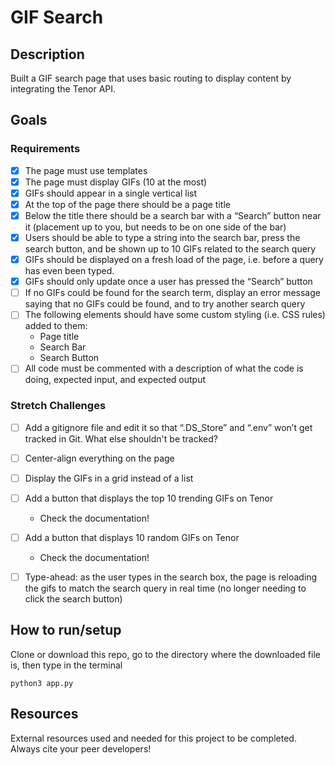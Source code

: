 # GIF Search

## Description
Built a GIF search page that uses basic routing to display content by integrating the Tenor API.

## Goals
### Requirements
- [x] The page must use templates
- [x] The page must display GIFs (10 at the most)
- [x] GIFs should appear in a single vertical list
- [x] At the top of the page there should be a page title
- [x] Below the title there should be a search bar with a “Search” button near it (placement up to you, but needs to be on one side of the bar)
- [x] Users should be able to type a string into the search bar, press the search button, and be shown up to 10 GIFs related to the search query
- [x] GIFs should be displayed on a fresh load of the page, i.e. before a query has even been typed.
- [x] GIFs should only update once a user has pressed the “Search” button
- [ ] If no GIFs could be found for the search term, display an error message saying that no GIFs could be found, and to try another search query
- [ ] The following elements should have some custom styling (i.e. CSS rules) added to them:
    - Page title
    - Search Bar
    - Search Button
- [ ] All code must be commented with a description of what the code is doing, expected input, and expected output

### Stretch Challenges
- [ ] Add a gitignore file and edit it so that “.DS_Store” and “.env” won’t get tracked in Git. What else shouldn't be tracked?
- [ ] Center-align everything on the page
- [ ] Display the GIFs in a grid instead of a list
- [ ] Add a button that displays the top 10 trending GIFs on Tenor
    - Check the documentation!
- [ ] Add a button that displays 10 random GIFs on Tenor
    - Check the documentation!
- [ ] Type-ahead: as the user types in the search box, the page is reloading the gifs to match the search query in real time (no longer needing to click the search button)


## How to run/setup
Clone or download this repo, go to the directory where the downloaded file is, then type in the terminal
```
python3 app.py
```

## Resources
External resources used and needed for this project to be completed. Always cite your peer developers!
